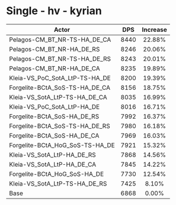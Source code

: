 # Single - hv - kyrian
| Actor | DPS | Increase |
|---|:---:|:---:|
|Pelagos-CM_BT_NR-TS-HA_DE_CA|8440|22.88%|
|Pelagos-CM_BT_NR-HA_DE_RS|8246|20.06%|
|Pelagos-CM_BT_NR-TS-HA_DE_RS|8243|20.01%|
|Pelagos-CM_BT_NR-HA_DE_CA|8235|19.89%|
|Kleia-VS_PoC_SotA_LtP-TS-HA_DE|8200|19.39%|
|Forgelite-BCtA_SoS-TS-HA_DE_CA|8156|18.75%|
|Kleia-VS_SotA_LtP-TS-HA_DE_CA|8035|16.99%|
|Kleia-VS_PoC_SotA_LtP-HA_DE|8016|16.71%|
|Forgelite-BCtA_SoS-HA_DE_RS|7992|16.37%|
|Forgelite-BCtA_SoS-TS-HA_DE_RS|7980|16.18%|
|Forgelite-BCtA_SoS-HA_DE_CA|7969|16.03%|
|Forgelite-BCtA_HoG_SoS-TS-HA_DE|7921|15.32%|
|Kleia-VS_SotA_LtP-HA_DE_RS|7868|14.56%|
|Kleia-VS_SotA_LtP-HA_DE_CA|7845|14.22%|
|Forgelite-BCtA_HoG_SoS-HA_DE|7730|12.54%|
|Kleia-VS_SotA_LtP-TS-HA_DE_RS|7425|8.10%|
|Base|6868|0.00%|
